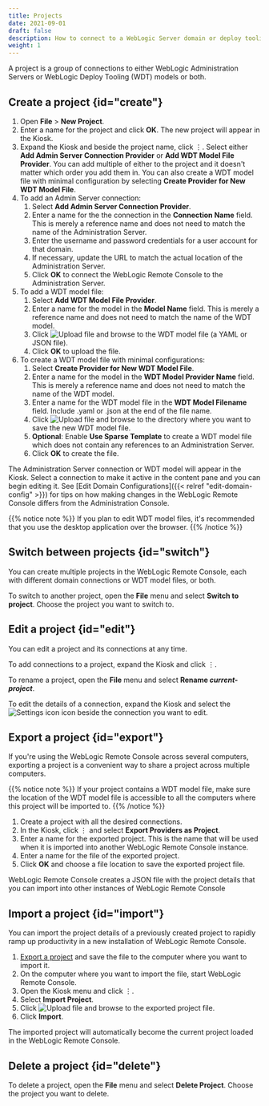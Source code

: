 ```yaml
---
title: Projects
date: 2021-09-01
draft: false
description: How to connect to a WebLogic Server domain or deploy tooling model.
weight: 1
---
```


A project is a group of connections to either WebLogic Administration Servers or WebLogic Deploy Tooling (WDT) models or both.

## Create a project {id="create"}

1. Open **File** > **New Project**.
1. Enter a name for the project and click **OK**. The new project will appear in the Kiosk.
1. Expand the Kiosk and beside the project name, click &#x022EE;. Select either **Add Admin Server Connection Provider** or **Add WDT Model File Provider**. You can add multiple of either to the project and it doesn't matter which order you add them in. You can also create a WDT model file with minimal configuration by selecting **Create Provider for New WDT Model File**.
1. To add an Admin Server connection:
    1. Select **Add Admin Server Connection Provider**.
    1. Enter a name for the the connection in the **Connection Name** field. This is merely a reference name and does not need to match the name of the Administration Server.
    1. Enter the username and password credentials for a user account for that domain.
    1. If necessary, update the URL to match the actual location of the Administration Server.
    1. Click **OK** to connect the WebLogic Remote Console to the Administration Server.
1. To add a WDT model file:
    1. Select **Add WDT Model File Provider**.
    1. Enter a name for the model in the **Model Name** field. This is merely a reference name and does not need to match the name of the WDT model.
    1. Click ![Upload file](/weblogic-remote-console/choose-file-icon-blk_24x24.png) and browse to the WDT model file (a YAML or JSON file).
    1. Click **OK** to upload the file.
1. To create a WDT model file with minimal configurations:
    1. Select **Create Provider for New WDT Model File**.
    1. Enter a name for the model in the **WDT Model Provider Name** field. This is merely a reference name and does not need to match the name of the WDT model.
    1. Enter a name for the WDT model file in the **WDT Model Filename** field. Include .yaml or .json at the end of the file name.
    1. Click ![Upload file](/weblogic-remote-console/choose-directory-icon-blk_24x24.png) and browse to the directory where you want to save the new WDT model file.
    1. **Optional**: Enable **Use Sparse Template** to create a WDT model file which does not contain any references to an Administration Server.
    1. Click **OK** to create the file.

The Administration Server connection or WDT model will appear in the Kiosk. Select a connection to make it active in the content pane and you can begin editing it. See [Edit Domain Configurations]({{< relref "edit-domain-config" >}}) for tips on how making changes in the WebLogic Remote Console differs from the Administration Console.

{{% notice note %}}
If you plan to edit WDT model files, it's recommended that you use the desktop application over the browser.
{{% /notice %}}

## Switch between projects {id="switch"}

You can create multiple projects in the WebLogic Remote Console, each with different domain connections or WDT model files, or both.

To switch to another project, open the **File** menu and select **Switch to project**. Choose the project you want to switch to.

## Edit a project {id="edit"}
You can edit a project and its connections at any time.

To add connections to a project, expand the Kiosk and click &#x022EE;.

To rename a project, open the **File** menu and select **Rename *current-project***.

To edit the details of a connection, expand the Kiosk and select the ![Settings icon](/weblogic-remote-console/data-providers-manage-icon-brn_24x24.png) icon beside the connection you want to edit.


## Export a project {id="export"}

If you're using the WebLogic Remote Console across several computers, exporting a project is a convenient way to share a project across multiple computers.

{{% notice note %}}
If your project contains a WDT model file, make sure the location of the WDT model file is accessible to all the computers where this project will be imported to.
{{% /notice %}}

1. Create a project with all the desired connections.
1. In the Kiosk, click &#x022EE; and select **Export Providers as Project**.
1. Enter a name for the exported project. This is the name that will be used when it is imported into another WebLogic Remote Console instance.
1. Enter a name for the file of the exported project.
1. Click **OK** and choose a file location to save the exported project file.

WebLogic Remote Console creates a JSON file with the project details that you can import into other instances of WebLogic Remote Console

## Import a project {id="import"}

You can import the project details of a previously created project to rapidly ramp up productivity in a new installation of WebLogic Remote Console.

1. [Export a project](#export) and save the file to the computer where you want to import it.
1. On the computer where you want to import the file, start WebLogic Remote Console.
1. Open the Kiosk menu and click &#x022EE;.
1. Select **Import Project**.
1. Click ![Upload file](/weblogic-remote-console/choose-file-icon-blk_24x24.png) and browse to the exported project file.
1. Click **Import**.

The imported project will automatically become the current project loaded in the WebLogic Remote Console.


## Delete a project {id="delete"}

To delete a project, open the **File** menu and select **Delete Project**. Choose the project you want to delete.
